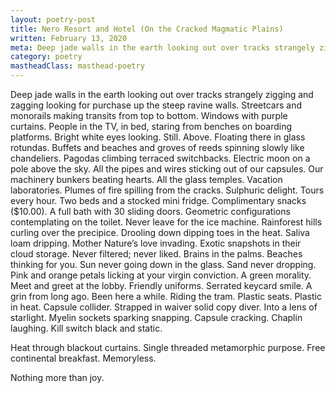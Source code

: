 ```yaml
---
layout: poetry-post
title: Nero Resort and Hotel (On the Cracked Magmatic Plains)
written: February 13, 2020
meta: Deep jade walls in the earth looking out over tracks strangely zigging and zagging looking for purchase up the steep ravine walls.
category: poetry
mastheadClass: masthead-poetry
---
```


Deep jade walls in the earth looking out over tracks strangely zigging and zagging looking for purchase up the steep ravine walls. Streetcars and monorails making transits from top to bottom. Windows with purple curtains. People in the TV, in bed, staring from benches on boarding platforms. Bright white eyes looking. Still. Above. Floating there in glass rotundas. Buffets and beaches and groves of reeds spinning slowly like chandeliers. Pagodas climbing terraced switchbacks. Electric moon on a pole above the sky. All the pipes and wires sticking out of our capsules. Our machinery bunkers beating hearts. All the glass temples. Vacation laboratories. Plumes of fire spilling from the cracks. Sulphuric delight. Tours every hour. Two beds and a stocked mini fridge. Complimentary snacks ($10.00). A full bath with 30 sliding doors. Geometric configurations contemplating on the toilet. Never leave for the ice machine. Rainforest hills curling over the precipice. Drooling down dipping toes in the heat. Saliva loam dripping. Mother Nature’s love invading. Exotic snapshots in their cloud storage. Never filtered; never liked. Brains in the palms. Beaches thinking for you. Sun never going down in the glass. Sand never dropping. Pink and orange petals licking at your virgin conviction. A green morality. Meet and greet at the lobby. Friendly uniforms. Serrated keycard smile. A grin from long ago. Been here a while. Riding the tram. Plastic seats. Plastic in heat. Capsule collider. Strapped in waiver solid copy diver. Into a lens of starlight. Myelin sockets sparking snapping. Capsule cracking. Chaplin laughing. Kill switch black and static.

Heat through blackout curtains. Single threaded metamorphic purpose. Free continental breakfast. Memoryless.

Nothing more than joy.

